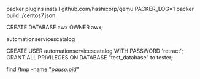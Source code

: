 packer plugins install github.com/hashicorp/qemu
PACKER_LOG=1 packer build ./centos7.json





CREATE DATABASE awx OWNER awx;

automationservicescatalog

CREATE USER automationservicescatalog WITH PASSWORD 'retract';
GRANT ALL PRIVILEGES ON DATABASE "test_database" to tester;




find /tmp -name "*pause.pid*"